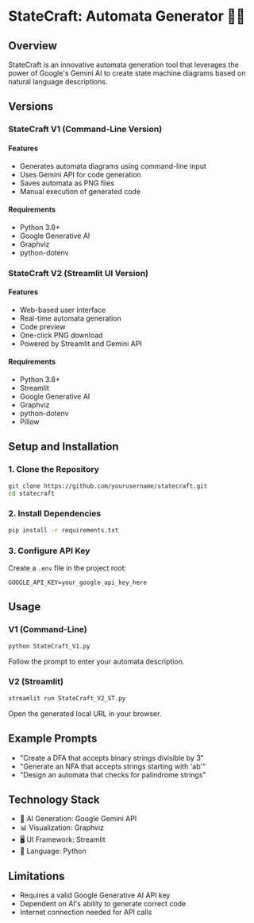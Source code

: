 # StateCraft: Automata Generator 🤖📐

## Overview
StateCraft is an innovative automata generation tool that leverages the power of Google's Gemini AI to create state machine diagrams based on natural language descriptions.

## Versions

### StateCraft V1 (Command-Line Version)
#### Features
- Generates automata diagrams using command-line input
- Uses Gemini API for code generation
- Saves automata as PNG files
- Manual execution of generated code

#### Requirements
- Python 3.8+
- Google Generative AI
- Graphviz
- python-dotenv

### StateCraft V2 (Streamlit UI Version)
#### Features
- Web-based user interface
- Real-time automata generation
- Code preview
- One-click PNG download
- Powered by Streamlit and Gemini API

#### Requirements
- Python 3.8+
- Streamlit
- Google Generative AI
- Graphviz
- python-dotenv
- Pillow

## Setup and Installation

### 1. Clone the Repository
```bash
git clone https://github.com/yourusername/statecraft.git
cd statecraft
```

### 2. Install Dependencies
```bash
pip install -r requirements.txt
```

### 3. Configure API Key
Create a `.env` file in the project root:
```
GOOGLE_API_KEY=your_google_api_key_here
```

## Usage

### V1 (Command-Line)
```bash
python StateCraft_V1.py
```
Follow the prompt to enter your automata description.

### V2 (Streamlit)
```bash
streamlit run StateCraft_V2_ST.py
```
Open the generated local URL in your browser.

## Example Prompts
- "Create a DFA that accepts binary strings divisible by 3"
- "Generate an NFA that accepts strings starting with 'ab'"
- "Design an automata that checks for palindrome strings"

## Technology Stack
- 🤖 AI Generation: Google Gemini API
- 📊 Visualization: Graphviz
- 🖥️ UI Framework: Streamlit
- 🐍 Language: Python

## Limitations
- Requires a valid Google Generative AI API key
- Dependent on AI's ability to generate correct code
- Internet connection needed for API calls
